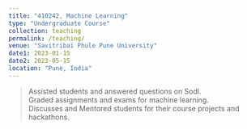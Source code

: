 ```yaml
---
title: "410242, Machine Learning"
type: "Undergraduate Course"
collection: teaching
permalink: /teaching/
venue: "Savitribai Phule Pune University"
date1: 2023-01-15
date2: 2023-05-15
location: "Pune, India"
---
```


>Assisted students and answered questions on Sodl.  
>Graded assignments and exams for machine learning.  
>Discusses and Mentored students for their course projects and hackathons. 
